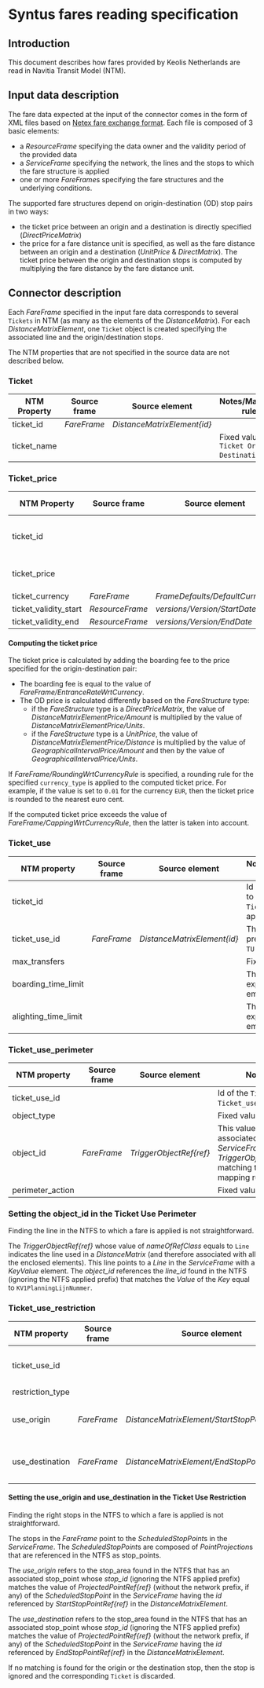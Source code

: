 # Syntus fares reading specification
## Introduction
This document describes how fares provided by Keolis Netherlands are read in Navitia Transit Model (NTM).

## Input data description
The fare data expected at the input of the connector comes in the form of XML files based on [Netex fare exchange format](http://www.normes-donnees-tc.org/wp-content/uploads/2014/07/BNTRA-CN03-GT7_N0064_prCEN_TS_278330_FV_E-part_3-v9-1.pdf). Each file is composed of 3 basic elements:
- a *ResourceFrame* specifying the data owner and the validity period of the provided data
- a *ServiceFrame* specifying the network, the lines and the stops to which the fare structure is applied
- one or more *FareFrame*s specifying the fare structures and the underlying conditions.

The supported fare structures depend on origin-destination (OD) stop pairs in two ways:
- the ticket price between an origin and a destination is directly specified (*DirectPriceMatrix*)
- the price for a fare distance unit is specified, as well as the fare distance between an origin and a destination (*UnitPrice* & *DirectMatrix*). The ticket price between the origin and destination stops is computed by multiplying the fare distance by the fare distance unit.

## Connector description
Each *FareFrame* specified in the input fare data corresponds to several `Tickets` in NTM (as many as the elements of the *DistanceMatrix*). For each *DistanceMatrixElement*, one `Ticket` object is created specifying the associated line and the origin/destination stops.

The NTM properties that are not specified in the source data are not described below.

### Ticket
NTM Property | Source frame | Source element | Notes/Mapping rule
--- | --- | --- | ---
ticket_id | *FareFrame* | *DistanceMatrixElement{id}* |
ticket_name | | | Fixed value `Ticket Origin-Destination`.

### Ticket_price
NTM Property | Source frame | Source element | Notes/Mapping rule
--- | --- | --- | ---
ticket_id | | | Id of the `Ticket` to which this `Ticket_price` is applied.
ticket_price | | | See the mapping rule below.
ticket_currency | *FareFrame* | *FrameDefaults/DefaultCurrency* |
ticket_validity_start | *ResourceFrame* | *versions/Version/StartDate* |
ticket_validity_end | *ResourceFrame* | *versions/Version/EndDate* |

#### Computing the ticket price
The ticket price is calculated by adding the boarding fee to the price specified for the origin-destination pair:
- The boarding fee is equal to the value of *FareFrame/EntranceRateWrtCurrency*.
- The OD price is calculated differently based on the *FareStructure* type:
  - if the *FareStructure* type is a *DirectPriceMatrix*, the value of *DistanceMatrixElementPrice/Amount* is multiplied by the value of *DistanceMatrixElementPrice/Units*.
  - if the *FareStructure* type is a *UnitPrice*, the value of *DistanceMatrixElementPrice/Distance* is multiplied by the value of *GeographicalIntervalPrice/Amount* and then by the value of *GeographicalIntervalPrice/Units*.

If *FareFrame/RoundingWrtCurrencyRule* is specified, a rounding rule for the specified `currency_type` is applied to the computed ticket price. For example, if the value is set to `0.01` for the currency `EUR`, then the ticket price is rounded to the nearest euro cent.

If the computed ticket price exceeds the value of *FareFrame/CappingWrtCurrencyRule*, then the latter is taken into account.

### Ticket_use
NTM property | Source frame | Source element | Notes/Mapping rule
--- | --- | --- | ---
ticket_id | | | Id of the `Ticket` to which this `Ticket_use` is applied.
ticket_use_id | *FareFrame* | *DistanceMatrixElement{id}* | The id is prefixed with `TU:`.
max_transfers | | | Fixed value `0`.
boarding_time_limit | | | This field is explicitly left empty.
alighting_time_limit | | | This field is explicitly left empty.

### Ticket_use_perimeter
NTM property | Source frame | Source element | Notes/Mapping rule
--- | --- | --- | ---
ticket_use_id | | | Id of the `Ticket_use` to which this `Ticket_use_perimeter` is applied.
object_type | | | Fixed value `line`.
object_id | *FareFrame* | *TriggerObjectRef{ref}* | This value references the associated line in the *ServiceFrame*, for a *TriggerObjectRef{nameOfRefClass}* matching the value `Line`.  See the mapping rule below.
perimeter_action | | | Fixed value `1`.

### Setting the object_id in the Ticket Use Perimeter
Finding the line in the NTFS to which a fare is applied is not straightforward.

The *TriggerObjectRef{ref}* whose value of *nameOfRefClass* equals to `Line` indicates the line used in a *DistanceMatrix* (and therefore associated with all the enclosed elements). This line points to a *Line* in the *ServiceFrame* with a *KeyValue* element. The *object_id* references the *line_id* found in the NTFS (ignoring the NTFS applied prefix) that matches the *Value* of the *Key* equal to `KV1PlanningLijnNummer`.

### Ticket_use_restriction
NTM property | Source frame | Source element | Notes/Mapping rule
--- | --- | --- | ---
ticket_use_id | | | Id of the `Ticket_use` to which this `Ticket_use_restriction` is applied.
restriction_type | | | Fixed value `OD`.
use_origin | *FareFrame* | *DistanceMatrixElement/StartStopPointRef{ref}* | This field points to a stop_area found in the NTFS. See the mapping rule below.
use_destination | *FareFrame* | *DistanceMatrixElement/EndStopPointRef{ref}* | This field points to a stop_area found in the NTFS. See the mapping rule below.

#### Setting the use_origin and use_destination in the Ticket Use Restriction
Finding the right stops in the NTFS to which a fare is applied is not straightforward. 

The stops in the *FareFrame* point to the *ScheduledStopPoint*s in the *ServiceFrame*. The *ScheduledStopPoint*s are composed of *PointProjection*s that are referenced in the NTFS as stop_points.

The *use_origin* refers to the stop_area found in the NTFS that has an associated stop_point whose *stop_id* (ignoring the NTFS applied prefix) matches the value of *ProjectedPointRef{ref}* (without the network prefix, if any) of the *ScheduledStopPoint* in the *ServiceFrame* having the *id* referenced by *StartStopPointRef{ref}* in the *DistanceMatrixElement*. 

The *use_destination* refers to the stop_area found in the NTFS that has an associated stop_point whose *stop_id* (ignoring the NTFS applied prefix) matches the value of *ProjectedPointRef{ref}* (without the network prefix, if any) of the *ScheduledStopPoint* in the *ServiceFrame* having the *id* referenced by *EndStopPointRef{ref}* in the *DistanceMatrixElement*.

If no matching is found for the origin or the destination stop, then the stop is ignored and the corresponding `Ticket` is discarded.

